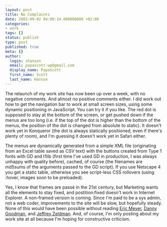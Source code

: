 ```yaml
---
layout: post
title: No Complaints
date: 2003-09-02 04:09:14.000000000 +02:00
categories:
- work
tags: []
status: publish
type: post
published: true
meta: {}
author:
  login: shanson
  email: papascott-wp@gmail.com
  display_name: PapaScott
  first_name: Scott
  last_name: Hanson
---
```

<p>The relaunch of my work site has now been up over a week, with no negative comments. And almost no positive comments either. I did work out how to get the navigation bar to work at small screen sizes, using some dynamic positioning in JavaScript. You can try it if you like. The red dot is supposed to stay at the bottom of the screen, or get pushed down if the menus are too long (i.e. if the top of the dot is higher than the bottom of the menus, the position of the dot is changed from absolute to static). It doesn't work yet in Konqueror (the dot is always statically positioned, even if there's plenty of room), and I'm guessing it doesn't work yet in Safari either.</p>
<p>The menus are dynamically generated from a simple XML file (originating from an Excel table saved as CSV text) with the buttons created from Type 1 fonts with GD and t1lib (first time I've used GD in production, I was always unhappy with quality before), cached, of course (the filenames are md5sums of the arguments passed to the GD script). If you use Netscape 4 you get a static table, otherwise you see script-less CSS rollovers (using :hover, images soon to be preloaded).  </p>
<p>Yes, I know that frames are pass&#233; in the 21st century, but Marketing wants all the elements to stay fixed, and postition:fixed doesn't work in Internet Explorer. A non-framed version is coming. Since I'm paid to be a sys admin, not a web coder, improvements to the site will be slow, but hopefully steady. None of this would have been possible without reading <a title="Eric Meyer on CSS: Home" href="http://www.ericmeyeroncss.com/">Eric Meyer</a>, <a title="O'Reilly Network: Cooking with JavaScript & DHTML, Part 6" href="http://www.oreillynet.com/lpt/a/3770">Danny Goodman</a>, and <a title="Jeffrey Zeldman Presents: The Daily Report" href="http://www.zeldman.com/">Jeffrey Zeldman</a>. And, of course, I'm only posting about my work site at all because I'm hoping for constructive criticism.</p>
